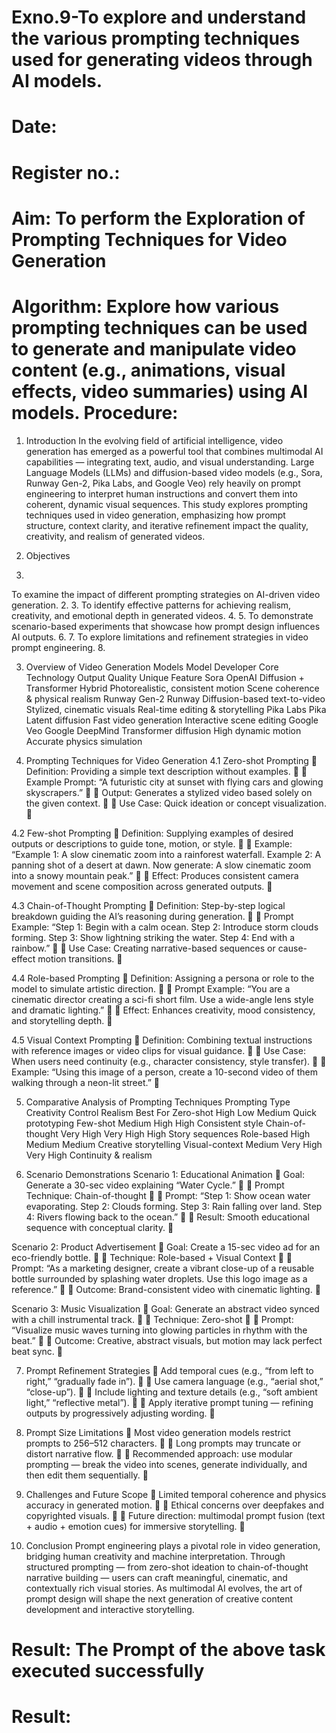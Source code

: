 # Exno.9-To explore and understand the various prompting techniques used for generating videos through AI models. 

# Date: 
# Register no.:
# Aim: To perform the Exploration of Prompting Techniques for Video Generation
# Algorithm: Explore how various prompting techniques can be used to generate and manipulate video content (e.g., animations, visual effects, video summaries) using AI models. Procedure:
1. Introduction
In the evolving field of artificial intelligence, video generation has emerged as a powerful tool that combines multimodal AI capabilities — integrating text, audio, and visual understanding. Large Language Models (LLMs) and diffusion-based video models (e.g., Sora, Runway Gen-2, Pika Labs, and Google Veo) rely heavily on prompt engineering to interpret human instructions and convert them into coherent, dynamic visual sequences.
This study explores prompting techniques used in video generation, emphasizing how prompt structure, context clarity, and iterative refinement impact the quality, creativity, and realism of generated videos.

2. Objectives
1.
To examine the impact of different prompting strategies on AI-driven video generation.
2.
3.
To identify effective patterns for achieving realism, creativity, and emotional depth in generated videos.
4.
5.
To demonstrate scenario-based experiments that showcase how prompt design influences AI outputs.
6.
7.
To explore limitations and refinement strategies in video prompt engineering.
8.

3. Overview of Video Generation Models
Model	Developer	Core Technology	Output Quality	Unique Feature
Sora	OpenAI	Diffusion + Transformer Hybrid	Photorealistic, consistent motion	Scene coherence & physical realism
Runway Gen-2	Runway	Diffusion-based text-to-video	Stylized, cinematic visuals	Real-time editing & storytelling
Pika Labs	Pika	Latent diffusion	Fast video generation	Interactive scene editing
Google Veo	Google DeepMind	Transformer diffusion	High dynamic motion	Accurate physics simulation

4. Prompting Techniques for Video Generation
4.1 Zero-shot Prompting

Definition: Providing a simple text description without examples.


Example Prompt:
“A futuristic city at sunset with flying cars and glowing skyscrapers.”


Output: Generates a stylized video based solely on the given context.


Use Case: Quick ideation or concept visualization.


4.2 Few-shot Prompting

Definition: Supplying examples of desired outputs or descriptions to guide tone, motion, or style.


Example:
“Example 1: A slow cinematic zoom into a rainforest waterfall.
Example 2: A panning shot of a desert at dawn.
Now generate: A slow cinematic zoom into a snowy mountain peak.”


Effect: Produces consistent camera movement and scene composition across generated outputs.


4.3 Chain-of-Thought Prompting

Definition: Step-by-step logical breakdown guiding the AI’s reasoning during generation.


Prompt Example:
“Step 1: Begin with a calm ocean.
Step 2: Introduce storm clouds forming.
Step 3: Show lightning striking the water.
Step 4: End with a rainbow.”


Use Case: Creating narrative-based sequences or cause-effect motion transitions.


4.4 Role-based Prompting

Definition: Assigning a persona or role to the model to simulate artistic direction.


Prompt Example:
“You are a cinematic director creating a sci-fi short film. Use a wide-angle lens style and dramatic lighting.”


Effect: Enhances creativity, mood consistency, and storytelling depth.


4.5 Visual Context Prompting

Definition: Combining textual instructions with reference images or video clips for visual guidance.


Use Case: When users need continuity (e.g., character consistency, style transfer).


Example:
“Using this image of a person, create a 10-second video of them walking through a neon-lit street.”


5. Comparative Analysis of Prompting Techniques
Prompting Type	Creativity	Control	Realism	Best For
Zero-shot	High	Low	Medium	Quick prototyping
Few-shot	Medium	High	High	Consistent style
Chain-of-thought	Very High	Very High	High	Story sequences
Role-based	High	Medium	Medium	Creative storytelling
Visual-context	Medium	Very High	Very High	Continuity & realism

6. Scenario Demonstrations
Scenario 1: Educational Animation

Goal: Generate a 30-sec video explaining “Water Cycle.”


Prompt Technique: Chain-of-thought


Prompt:
“Step 1: Show ocean water evaporating.
Step 2: Clouds forming.
Step 3: Rain falling over land.
Step 4: Rivers flowing back to the ocean.”


Result: Smooth educational sequence with conceptual clarity.


Scenario 2: Product Advertisement

Goal: Create a 15-sec video ad for an eco-friendly bottle.


Technique: Role-based + Visual Context


Prompt:
“As a marketing designer, create a vibrant close-up of a reusable bottle surrounded by splashing water droplets. Use this logo image as a reference.”


Outcome: Brand-consistent video with cinematic lighting.


Scenario 3: Music Visualization

Goal: Generate an abstract video synced with a chill instrumental track.


Technique: Zero-shot


Prompt:
“Visualize music waves turning into glowing particles in rhythm with the beat.”


Outcome: Creative, abstract visuals, but motion may lack perfect beat sync.


7. Prompt Refinement Strategies

Add temporal cues (e.g., “from left to right,” “gradually fade in”).


Use camera language (e.g., “aerial shot,” “close-up”).


Include lighting and texture details (e.g., “soft ambient light,” “reflective metal”).


Apply iterative prompt tuning — refining outputs by progressively adjusting wording.


8. Prompt Size Limitations

Most video generation models restrict prompts to 256–512 characters.


Long prompts may truncate or distort narrative flow.


Recommended approach: use modular prompting — break the video into scenes, generate individually, and then edit them sequentially.


9. Challenges and Future Scope

Limited temporal coherence and physics accuracy in generated motion.


Ethical concerns over deepfakes and copyrighted visuals.


Future direction: multimodal prompt fusion (text + audio + emotion cues) for immersive storytelling.


10. Conclusion
Prompt engineering plays a pivotal role in video generation, bridging human creativity and machine interpretation. Through structured prompting — from zero-shot ideation to chain-of-thought narrative building — users can craft meaningful, cinematic, and contextually rich visual stories. As multimodal AI evolves, the art of prompt design will shape the next generation of creative content development and interactive storytelling.


# Result: The Prompt of the above task executed successfully









# Result:

